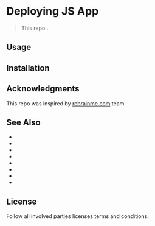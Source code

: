 # Deploying JS App

> This repo .    

## Usage 

## Installation
## Acknowledgments

This repo was inspired by [rebrainme.com](https://rebrainme.com) team

## See Also
- []()
- []()
- []()
- []()
- []()
- []()
- []()
- []()

## License
Follow all involved parties licenses terms and conditions.